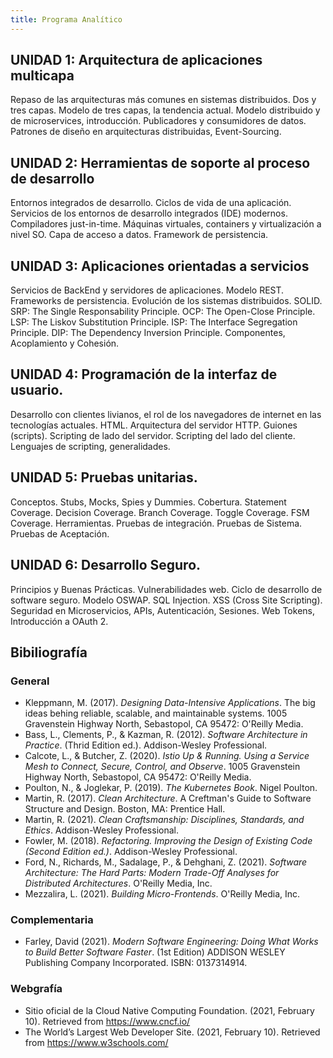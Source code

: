 ```yaml
---
title: Programa Analítico
---
```


## UNIDAD 1: Arquitectura de aplicaciones multicapa

Repaso de las arquitecturas más comunes en sistemas distribuidos. Dos y tres capas. Modelo de tres capas, la tendencia actual. Modelo distribuido y de microservices, introducción. Publicadores y consumidores de datos. Patrones de diseño en arquitecturas distribuidas, Event-Sourcing.

## UNIDAD 2: Herramientas de soporte al proceso de desarrollo

Entornos integrados de desarrollo. Ciclos de vida de una aplicación. Servicios de los entornos de desarrollo integrados (IDE) modernos. Compiladores just-in-time. Máquinas virtuales, containers y virtualización a nivel SO. Capa de acceso a datos. Framework de persistencia.

## UNIDAD 3: Aplicaciones orientadas a servicios

Servicios de BackEnd y servidores de aplicaciones. Modelo REST. Frameworks de persistencia. Evolución de los sistemas distribuidos. SOLID. SRP: The Single Responsability Principle. OCP: The Open-Close Principle. LSP: The Liskov Substitution Principle. ISP: The Interface Segregation Principle. DIP: The Dependency Inversion Principle. Componentes, Acoplamiento y Cohesión.  

## UNIDAD 4: Programación de la interfaz de usuario.

Desarrollo con clientes livianos, el rol de los navegadores de internet en las tecnologías actuales. HTML. Arquitectura del servidor HTTP. Guiones (scripts). Scripting de lado del servidor. Scripting del lado del cliente. Lenguajes de scripting, generalidades.

## UNIDAD 5: Pruebas unitarias.

Conceptos. Stubs, Mocks, Spies y Dummies. Cobertura. Statement Coverage. Decision Coverage. Branch Coverage. Toggle Coverage. FSM Coverage. Herramientas. Pruebas de integración. Pruebas de Sistema. Pruebas de Aceptación.

## UNIDAD 6: Desarrollo Seguro.

Principios y Buenas Prácticas. Vulnerabilidades web. Ciclo de desarrollo de software seguro. Modelo OSWAP. SQL Injection. XSS (Cross Site Scripting). Seguridad en Microservicios, APIs, Autenticación, Sesiones. Web Tokens, Introducción a OAuth 2.

## Bibiliografía

### General

- Kleppmann, M. (2017). _Designing Data-Intensive Applications_. The big ideas behing reliable, scalable, and maintainable systems. 1005 Gravenstein Highway North, Sebastopol, CA 95472: O'Reilly Media.
- Bass, L., Clements, P., & Kazman, R. (2012). _Software Architecture in Practice_. (Thrid Edition ed.). Addison-Wesley Professional.
- Calcote, L., & Butcher, Z. (2020). _Istio Up & Running. Using a Service Mesh to Connect, Secure, Control, and Observe_. 1005 Gravenstein Highway North, Sebastopol, CA 95472: O'Reilly Media.
- Poulton, N., & Joglekar, P. (2019). _The Kubernetes Book_. Nigel Poulton.
- Martin, R. (2017). _Clean Architecture_. A Creftman's Guide to Software Structure and Design. Boston, MA: Prentice Hall.
- Martin, R. (2021). _Clean Craftsmanship: Disciplines, Standards, and Ethics_. Addison-Wesley Professional.
- Fowler, M. (2018). _Refactoring. Improving the Design of Existing Code (Second Edition ed.)_. Addison-Wesley Professional.
- Ford, N., Richards, M., Sadalage, P., & Dehghani, Z. (2021). _Software Architecture: The Hard Parts: Modern Trade-Off Analyses for Distributed Architectures_. O'Reilly Media, Inc.
- Mezzalira, L. (2021). _Building Micro-Frontends_. O'Reilly Media, Inc.

### Complementaria

- Farley, David (2021). _Modern Software Engineering: Doing What Works to Build Better Software Faster_. (1st Edition) ADDISON WESLEY Publishing Company Incorporated. ISBN: 0137314914.

### Webgrafía

- Sitio oficial de la Cloud Native Computing Foundation. (2021, February 10). Retrieved from <https://www.cncf.io/>
- The World’s Largest Web Developer Site. (2021, February 10). Retrieved from <https://www.w3schools.com/>
